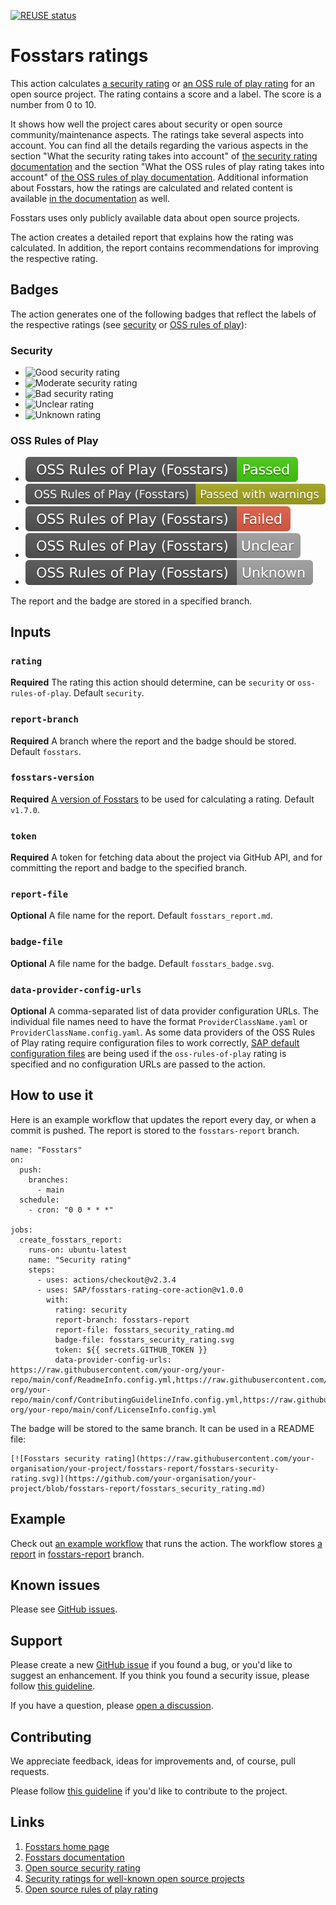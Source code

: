 [![REUSE status](https://api.reuse.software/badge/github.com/SAP/fosstars-rating-core-action)](https://api.reuse.software/info/github.com/SAP/fosstars-rating-core-action)

# Fosstars ratings

This action calculates [a security rating](https://sap.github.io/fosstars-rating-core/oss_security_rating.html) or [an OSS rule of play rating](https://sap.github.io/fosstars-rating-core/oss_rules_of_play_rating.html) for an open source project.
The rating contains a score and a label. The score is a number from 0 to 10.

It shows how well the project cares about security or open source community/maintenance aspects. The ratings take several aspects into account. You can find all the details regarding the various aspects in the section "What the security rating takes into account" of [the security rating documentation](https://sap.github.io/fosstars-rating-core/oss_security_rating.html) and the section "What the OSS rules of play rating takes into account" of [the OSS rules of play documentation](https://sap.github.io/fosstars-rating-core/oss_rules_of_play_rating.html). Additional information about Fosstars, how the ratings are calculated and related content is available [in the documentation](https://sap.github.io/fosstars-rating-core/) as well.

Fosstars uses only publicly available data about open source projects.

The action creates a detailed report that explains how the rating was calculated.
In addition, the report contains recommendations for improving the respective rating.

## Badges

The action generates one of the following badges that reflect the labels of the respective ratings (see [security](https://sap.github.io/fosstars-rating-core/oss_security_rating.html) or [OSS rules of play](https://sap.github.io/fosstars-rating-core/oss_rules_of_play_rating.html)):

### Security

* ![Good security rating](https://raw.githubusercontent.com/SAP/fosstars-rating-core-action/main/images/security-fosstars-good.svg)
* ![Moderate security rating](https://raw.githubusercontent.com/SAP/fosstars-rating-core-action/main/images/security-fosstars-moderate.svg)
* ![Bad security rating](https://raw.githubusercontent.com/SAP/fosstars-rating-core-action/main/images/security-fosstars-bad.svg)
* ![Unclear rating](https://raw.githubusercontent.com/SAP/fosstars-rating-core-action/main/images/security-fosstars-unclear.svg)
* ![Unknown rating](https://raw.githubusercontent.com/SAP/fosstars-rating-core-action/main/images/security-fosstars-unknown.svg)

### OSS Rules of Play

* ![Rating passed](https://raw.githubusercontent.com/SAP/fosstars-rating-core-action/main/images/rop-fosstars-passed.svg)
* ![Rating passed with warnings](https://raw.githubusercontent.com/SAP/fosstars-rating-core-action/main/images/rop-fosstars-passed_with_warning.svg)
* ![Rating failed](https://raw.githubusercontent.com/SAP/fosstars-rating-core-action/main/images/rop-fosstars-failed.svg)
* ![Unclear rating](https://raw.githubusercontent.com/SAP/fosstars-rating-core-action/main/images/rop-fosstars-unclear.svg)
* ![Unknown security rating](https://raw.githubusercontent.com/SAP/fosstars-rating-core-action/main/images/rop-fosstars-unknown.svg)

The report and the badge are stored in a specified branch.

## Inputs

### `rating`

**Required** The rating this action should determine, can be `security` or `oss-rules-of-play`. Default `security`.

### `report-branch`

**Required** A branch where the report and the badge should be stored. Default `fosstars`.

### `fosstars-version`

**Required** [A version of Fosstars](https://github.com/SAP/fosstars-rating-core/releases)
to be used for calculating a rating. Default `v1.7.0`.

### `token`

**Required** A token for fetching data about the project via GitHub API,
and for committing the report and badge to the specified branch.

### `report-file`

**Optional** A file name for the report. Default `fosstars_report.md`.

### `badge-file`

**Optional** A file name for the badge. Default `fosstars_badge.svg`.

### `data-provider-config-urls`

**Optional** A comma-separated list of data provider configuration URLs.
The individual file names need to have the format `ProviderClassName.yaml` or `ProviderClassName.config.yaml`.
As some data providers of the OSS Rules of Play rating require configuration files to work correctly, [SAP default configuration files](https://github.com/SAP/fosstars-rating-core-action/tree/main/rop-sap-defaults) are being used if the `oss-rules-of-play` rating is specified and no configuration URLs are passed to the action.

## How to use it

Here is an example workflow that updates the report every day, or when a commit is pushed.
The report is stored to the `fosstars-report` branch.

```
name: "Fosstars"
on:
  push:
    branches:
      - main
  schedule:
    - cron: "0 0 * * *"

jobs:
  create_fosstars_report:
    runs-on: ubuntu-latest
    name: "Security rating"
    steps:
      - uses: actions/checkout@v2.3.4
      - uses: SAP/fosstars-rating-core-action@v1.0.0
        with:
          rating: security
          report-branch: fosstars-report
          report-file: fosstars_security_rating.md
          badge-file: fosstars_security_rating.svg
          token: ${{ secrets.GITHUB_TOKEN }}
          data-provider-config-urls: https://raw.githubusercontent.com/your-org/your-repo/main/conf/ReadmeInfo.config.yml,https://raw.githubusercontent.com/your-org/your-repo/main/conf/ContributingGuidelineInfo.config.yml,https://raw.githubusercontent.com/your-org/your-repo/main/conf/LicenseInfo.config.yml
```

The badge will be stored to the same branch. It can be used in a README file:

```
[![Fosstars security rating](https://raw.githubusercontent.com/your-organisation/your-project/fosstars-report/fosstars-security-rating.svg)](https://github.com/your-organisation/your-project/blob/fosstars-report/fosstars_security_rating.md)
```

## Example

Check out [an example workflow](https://github.com/SAP/fosstars-rating-core/blob/master/.github/workflows/fosstars-project-report.yml) that runs the action.
The workflow stores [a report](https://github.com/SAP/fosstars-rating-core/blob/fosstars-report/fosstars_report.md) in [fosstars-report](https://github.com/SAP/fosstars-rating-core/tree/fosstars-report) branch.

## Known issues

Please see [GitHub issues](https://github.com/SAP/fosstars-rating-core-action/issues).

## Support

Please create a new [GitHub issue](https://github.com/SAP/fosstars-rating-core-action/issues)
if you found a bug, or you'd like to suggest an enhancement.
If you think you found a security issue, please follow [this guideline](SECURITY.md).

If you have a question, please [open a discussion](https://github.com/SAP/fosstars-rating-core-action/discussions).

## Contributing

We appreciate feedback, ideas for improvements and, of course, pull requests.

Please follow [this guideline](CONTRIBUTING.md) if you'd like to contribute to the project.

## Links

1. [Fosstars home page](https://github.com/SAP/fosstars-rating-core)
1. [Fosstars documentation](https://sap.github.io/fosstars-rating-core/)
1. [Open source security rating](https://sap.github.io/fosstars-rating-core/oss_security_rating.html)
1. [Security ratings for well-known open source projects](https://sap.github.io/fosstars-rating-core/oss/security/)
1. [Open source rules of play rating](https://sap.github.io/fosstars-rating-core/oss_rules_of_play_rating.html)
